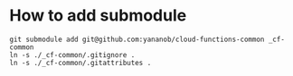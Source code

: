 
# How to add submodule

```
git submodule add git@github.com:yananob/cloud-functions-common _cf-common
ln -s ./_cf-common/.gitignore .
ln -s ./_cf-common/.gitattributes .
```

